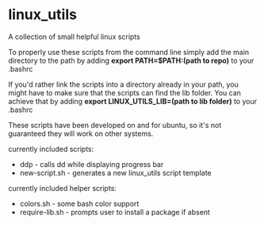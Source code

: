 linux_utils
===========

A collection of small helpful linux scripts

To properly use these scripts from the command line simply add the main directory to the path by adding <b>export PATH=$PATH:(path to repo)</b> to your .bashrc

If you'd rather link the scripts into a directory already in your path, you might have to make sure that the scripts can find the lib folder. You can achieve that by adding <b>export LINUX_UTILS_LIB=(path to lib folder)</b> to your .bashrc

These scripts have been developed on and for ubuntu, so it's not guaranteed they will work on other systems.

currently included scripts:
* ddp - calls dd while displaying progress bar
* new-script.sh - generates a new linux_utils script template


currently included helper scripts:
* colors.sh - some bash color support
* require-lib.sh - prompts user to install a package if absent
